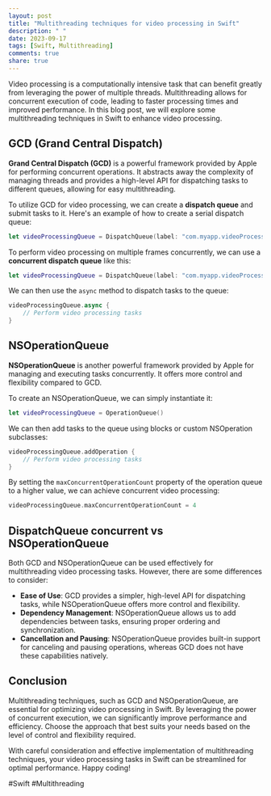 ```yaml
---
layout: post
title: "Multithreading techniques for video processing in Swift"
description: " "
date: 2023-09-17
tags: [Swift, Multithreading]
comments: true
share: true
---
```


Video processing is a computationally intensive task that can benefit greatly from leveraging the power of multiple threads. Multithreading allows for concurrent execution of code, leading to faster processing times and improved performance. In this blog post, we will explore some multithreading techniques in Swift to enhance video processing.

## GCD (Grand Central Dispatch)

**Grand Central Dispatch (GCD)** is a powerful framework provided by Apple for performing concurrent operations. It abstracts away the complexity of managing threads and provides a high-level API for dispatching tasks to different queues, allowing for easy multithreading.

To utilize GCD for video processing, we can create a **dispatch queue** and submit tasks to it. Here's an example of how to create a serial dispatch queue:

```swift
let videoProcessingQueue = DispatchQueue(label: "com.myapp.videoProcessingQueue")
```

To perform video processing on multiple frames concurrently, we can use a **concurrent dispatch queue** like this:

```swift
let videoProcessingQueue = DispatchQueue(label: "com.myapp.videoProcessingQueue", attributes: .concurrent)
```

We can then use the `async` method to dispatch tasks to the queue:

```swift
videoProcessingQueue.async {
    // Perform video processing tasks
}
```

## NSOperationQueue

**NSOperationQueue** is another powerful framework provided by Apple for managing and executing tasks concurrently. It offers more control and flexibility compared to GCD.

To create an NSOperationQueue, we can simply instantiate it:

```swift
let videoProcessingQueue = OperationQueue()
```

We can then add tasks to the queue using blocks or custom NSOperation subclasses:

```swift
videoProcessingQueue.addOperation {
    // Perform video processing tasks
}
```

By setting the `maxConcurrentOperationCount` property of the operation queue to a higher value, we can achieve concurrent video processing:

```swift
videoProcessingQueue.maxConcurrentOperationCount = 4
```

## DispatchQueue concurrent vs NSOperationQueue

Both GCD and NSOperationQueue can be used effectively for multithreading video processing tasks. However, there are some differences to consider:

- **Ease of Use**: GCD provides a simpler, high-level API for dispatching tasks, while NSOperationQueue offers more control and flexibility.
- **Dependency Management**: NSOperationQueue allows us to add dependencies between tasks, ensuring proper ordering and synchronization.
- **Cancellation and Pausing**: NSOperationQueue provides built-in support for canceling and pausing operations, whereas GCD does not have these capabilities natively.

## Conclusion

Multithreading techniques, such as GCD and NSOperationQueue, are essential for optimizing video processing in Swift. By leveraging the power of concurrent execution, we can significantly improve performance and efficiency. Choose the approach that best suits your needs based on the level of control and flexibility required.

With careful consideration and effective implementation of multithreading techniques, your video processing tasks in Swift can be streamlined for optimal performance. Happy coding!

#Swift #Multithreading
